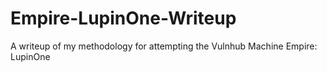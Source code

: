 # Empire-LupinOne-Writeup
A writeup of my methodology for attempting the Vulnhub Machine Empire: LupinOne
